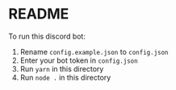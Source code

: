 # README

To run this discord bot:

1. Rename `config.example.json` to `config.json`
2. Enter your bot token in `config.json`
3. Run `yarn` in this directory
4. Run `node .` in this directory
